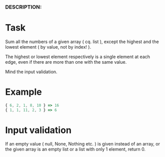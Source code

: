 ### DESCRIPTION:

# Task

Sum all the numbers of a given array ( cq. list ), except the highest and the lowest element ( by value, not by index! ).

The highest or lowest element respectively is a single element at each edge, even if there are more than one with the same value.

Mind the input validation.

# Example

```js
{ 6, 2, 1, 8, 10 } => 16
{ 1, 1, 11, 2, 3 } => 6
```

# Input validation

If an empty value ( null, None, Nothing etc. ) is given instead of an array, or the given array is an empty list or a list with only 1 element, return 0.